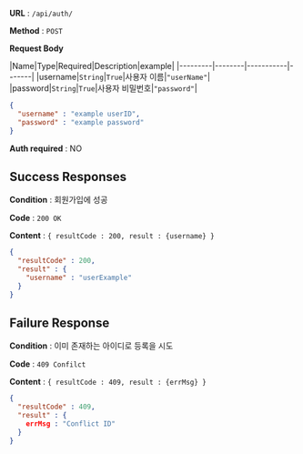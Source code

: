 **URL** : `/api/auth/`

**Method** : `POST`

**Request Body**

|Name|Type|Required|Description|example|
|---------|--------|-----------|-------|
|username|`String`|`True`|사용자 이름|`"userName"`|
|password|`String`|`True`|사용자 비밀번호|`"password"`|

```json
{
  "username" : "example userID",
  "password" : "example password"
}
```

**Auth required** : NO

## Success Responses

**Condition** : 회원가입에 성공

**Code** : `200 OK`

**Content** : `{
resultCode : 200,
result : {username}
}`

```json
{
  "resultCode" : 200,
  "result" : {
    "username" : "userExample"
  }
}
```

## Failure Response

**Condition** : 이미 존재하는 아이디로 등록을 시도

**Code** : `409 Confilct`

**Content** : `{
resultCode : 409,
result : {errMsg}
}`

```json
{
  "resultCode" : 409,
  "result" : { 
    errMsg : "Conflict ID"
  }
}
```

